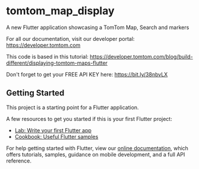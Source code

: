 # tomtom_map_display

A new Flutter application showcasing a TomTom Map, Search and markers

For all our documentation, visit our developer portal:  https://developer.tomtom.com

This code is based in this tutorial:  https://developer.tomtom.com/blog/build-different/displaying-tomtom-maps-flutter

Don't forget to get your FREE API KEY here: https://bit.ly/38nbvLX

## Getting Started

This project is a starting point for a Flutter application.

A few resources to get you started if this is your first Flutter project:

- [Lab: Write your first Flutter app](https://flutter.dev/docs/get-started/codelab)
- [Cookbook: Useful Flutter samples](https://flutter.dev/docs/cookbook)

For help getting started with Flutter, view our
[online documentation](https://flutter.dev/docs), which offers tutorials,
samples, guidance on mobile development, and a full API reference.
